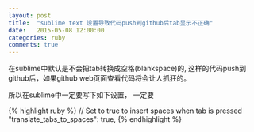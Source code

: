 ```yaml
---
layout: post
title:  "sublime text 设置导致代码push到github后tab显示不正确"
date:   2015-05-08 12:00:00
categories: ruby
comments: true
---
```


在sublime中默认是不会把tab转换成空格(blankspace)的, 这样的代码push到github后，如果github web页面查看代码将会让人抓狂的。

所以在sublime中一定要写下如下设置， 一定要

{% highlight ruby %}
  // Set to true to insert spaces when tab is pressed
  "translate_tabs_to_spaces": true,
{% endhighlight %}
